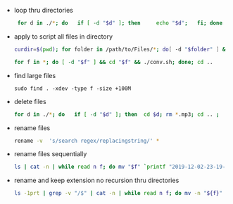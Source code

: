 <!---->
- loop thru directories
	```bash
	 for d in ./*; do   if [ -d "$d" ]; then     echo "$d";   fi; done
	```
- apply to script all files in directory
	```bash
	curdir=$(pwd); for folder in /path/to/Files/*; do[ -d "$folder" ] && cd "$folder" && ./conv.sh; done; cd $curdir
	```
	```bash
	for f in *; do [ -d "$f" ] && cd "$f" && ./conv.sh; done; cd ..
	```
<!---->
- find large files
	```
	sudo find . -xdev -type f -size +100M
	```
- delete files
	```bash
	for d in ./*; do   if [ -d "$d" ]; then  cd $d; rm *.mp3; cd .. ;   fi; done
	```
<!---->
- rename files
	```bash
	rename -v  's/search regex/replacingstring/' *
	```
- rename files sequentially
  ```bash
  ls | cat -n | while read n f; do mv "$f" `printf "2019-12-02-23-19-%02d.jpg" $n`; done
  ```
- rename and keep extension no recursion thru directories
  ```bash
  ls -1prt | grep -v "/$" | cat -n | while read n f; do mv -n "${f}" "$(printf "%04d" $n).${f#*.}";
  ```
<!---->